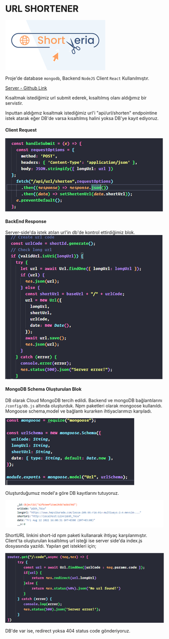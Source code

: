 # URL SHORTENER

[![Everything Is AWESOME](./documents/wp.png)](https://www.youtube.com/watch?v=1HSEJdJ9rww "URL SHORTENER SERVICES")

Proje'de 
database `mongodb`,
Backend `NodeJS`
Client `React`
Kullanılmıştır.




[Server - Github Link](https://github.com/talpidaex/url-shortener-server)

Kısaltmak istediğimiz url submit ederek, kısaltılmış olanı aldığımız bir servistir.

Inputtan aldığımız kısaltmak istediğimiz url'i "api/url/shorten" endpointine istek atarak eğer DB'de varsa kısaltılmış halini yoksa DB'ye kayıt ediyoruz.
#### Client Request
![client post request](./documents/client.PNG)
#### BackEnd Response
Server-side'da istek atılan url'in db'de kontrol ettirdiğimiz blok.
![server post response](./documents/server-side-check-longurl.PNG)


#### MongoDB Schema Oluşturulan Blok

DB olarak Cloud MongoDB tercih edildi. Backend ve mongoDB bağlantılarını
`/config/db.js` altında oluşturduk. Npm paketleri olarak mongoose kullanıldı.
Mongoose schema,model ve bağlantı kurarken ihtiyaclarımızı karşıladı.

![collection-model](./documents/collection-model.PNG)

Oluşturduğumuz model'a göre DB kayıtlarını tutuyoruz.

![collection-model](./documents/cloud-model.PNG)

ShortURL linkini short-id npm paketi kullanarak ihtiyaç karşılanmıştır. Client'ta oluşturulan kısaltılmış url isteği ise server side'da
index.js dosyasında yazıldı. Yapılan get istekleri için;

![collection-model](./documents/get-request.PNG)
 
 DB'de var ise, redirect yoksa 404 status code gönderiyoruz.


